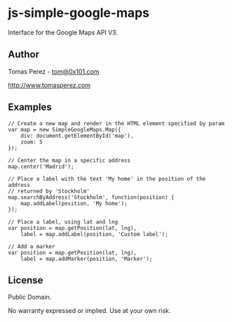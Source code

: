 js-simple-google-maps
=============
Interface for the Google Maps API V3.

Author
----------
Tomas Perez - tom@0x101.com

http://www.tomasperez.com

Examples
----------
	// Create a new map and render in the HTML element specified by param
	var map = new SimpleGoogleMaps.Map({
		div: document.getElementById('map'),
		zoom: 5
	});

	// Center the map in a specific address
	map.center('Madrid');

	// Place a label with the text 'My home' in the position of the address
	// returned by 'Stockholm'
	map.searchByAddress('Stockholm', function(position) {
		map.addLabel(position, 'My home');
	});

	// Place a label, using lat and lng
	var position = map.getPosition(lat, lng),
		label = map.addLabel(position, 'Custom label');

	// Add a marker
	var position = map.getPosition(lat, lng),
		label = map.addMarker(position, 'Marker');

License
-----------
Public Domain.

No warranty expressed or implied. Use at your own risk.
